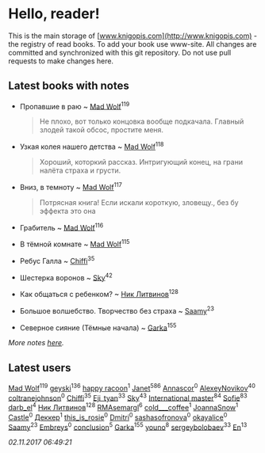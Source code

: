 # Hello, reader!
This is the main storage of [www.knigopis.com](http://www.knigopis.com) - the registry of read books.
To add your book use www-site. All changes are committed and synchronized with this git repository.
Do not use pull requests to make changes here.


## Latest books with notes
* Пропавшие в раю ~ [Mad Wolf](users/947/94738840-vkontakte)<sup>119</sup>
    > Не плохо, вот только концовка вообще подкачала. Главный злодей такой обсос, простите меня.

* Узкая колея нашего детства ~ [Mad Wolf](users/947/94738840-vkontakte)<sup>118</sup>
    > Хороший, которкий рассказ. Интригующий конец, на грани налёта страха и грусти.

* Вниз, в темноту ~ [Mad Wolf](users/947/94738840-vkontakte)<sup>117</sup>
    > Потрясная книга! Если искали короткую, зловещу., без бу эффекта это она

* Грабитель ~ [Mad Wolf](users/947/94738840-vkontakte)<sup>116</sup>

* В тёмной комнате ~ [Mad Wolf](users/947/94738840-vkontakte)<sup>115</sup>

* Ребус Галла ~ [Chiffi](users/105/105831994080785626680-google)<sup>35</sup>

* Шестерка воронов ~ [Sky](users/118/118049897850017649660-google)<sup>42</sup>

* Как общаться с ребенком? ~ [Ник Литвинов](users/241/241974816-vkontakte)<sup>128</sup>

* Большое волшебство. Творчество без страха ~ [Saamy](users/115/115226508-vkontakte)<sup>23</sup>

* Северное сияние (Тёмные начала) ~ [Garka](users/115/115753719718250012620-google)<sup>155</sup>


_More notes [here](latest_books_with_notes.md)._


## Latest users
[Mad Wolf](users/947/94738840-vkontakte)<sup>119</sup> 
[geyski](users/221/221959664-vkontakte)<sup>136</sup> 
[happy racoon](users/111/111457946792566623164-google)<sup>1</sup> 
[Janet](users/108/108113656204404967440-google)<sup>586</sup> 
[Annascor](users/103/103601326114648384406-google)<sup>0</sup> 
[AlexeyNovikov](users/170/170278332-vkontakte)<sup>40</sup> 
[coltranejohnson](users/330/330150317-vkontakte)<sup>0</sup> 
[Chiffi](users/105/105831994080785626680-google)<sup>35</sup> 
[Eji_tyan](users/235/2352103981-twitter)<sup>33</sup> 
[Sky](users/118/118049897850017649660-google)<sup>43</sup> 
[International master](users/741/74140988-vkontakte)<sup>84</sup> 
[Sofie](users/485/48568611-vkontakte)<sup>83</sup> 
[darb_el](users/184/184135339-vkontakte)<sup>4</sup> 
[Ник Литвинов](users/241/241974816-vkontakte)<sup>128</sup> 
[RMAsemargl](users/117/117414656376251989959-google)<sup>6</sup> 
[cold___coffee](users/133/133246162-vkontakte)<sup>1</sup> 
[JoannaSnow](users/700/700734347037442048-twitter)<sup>1</sup> 
[Castle](users/470/4702922780965857287-mailru)<sup>0</sup> 
[Деккер](users/726/726970827489875-facebook)<sup>1</sup> 
[this_is_rosie](users/349/34950345-vkontakte)<sup>0</sup> 
[Dmitri](users/116/116430475654644004490-google)<sup>0</sup> 
[sashasofronova](users/445/445680033-vkontakte)<sup>0</sup> 
[okayalice](users/874/8746270-vkontakte)<sup>0</sup> 
[Saamy](users/115/115226508-vkontakte)<sup>23</sup> 
[Embreys](users/435/435613843-vkontakte)<sup>0</sup> 
[conclusion](users/367/367948211-vkontakte)<sup>5</sup> 
[Garka](users/115/115753719718250012620-google)<sup>155</sup> 
[youno](users/302/302928912-vkontakte)<sup>8</sup> 
[sergeybolobaev](users/379/37918255-vkontakte)<sup>33</sup> 
[En](users/333/333646551-vkontakte)<sup>13</sup> 


_02.11.2017 06:49:21_
